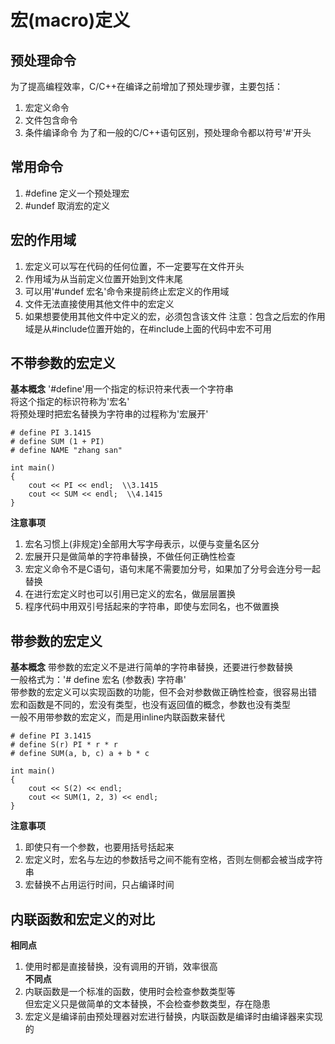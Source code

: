 # 宏(macro)定义

## 预处理命令
为了提高编程效率，C/C++在编译之前增加了预处理步骤，主要包括：  
1. 宏定义命令
2. 文件包含命令
3. 条件编译命令
为了和一般的C/C++语句区别，预处理命令都以符号'#'开头  


## 常用命令
1. #define 定义一个预处理宏
2. #undef 取消宏的定义


## 宏的作用域
1. 宏定义可以写在代码的任何位置，不一定要写在文件开头  
2. 作用域为从当前定义位置开始到文件末尾  
3. 可以用'#undef 宏名'命令来提前终止宏定义的作用域  
4. 文件无法直接使用其他文件中的宏定义  
5. 如果想要使用其他文件中定义的宏，必须包含该文件
注意：包含之后宏的作用域是从#include位置开始的，在#include上面的代码中宏不可用  


## 不带参数的宏定义
**基本概念**
'#define'用一个指定的标识符来代表一个字符串  
将这个指定的标识符称为'宏名'  
将预处理时把宏名替换为字符串的过程称为'宏展开'  
```
# define PI 3.1415
# define SUM (1 + PI)
# define NAME "zhang san"

int main()
{
	cout << PI << endl;  \\3.1415
	cout << SUM << endl;  \\4.1415
}
```
**注意事项**
1. 宏名习惯上(非规定)全部用大写字母表示，以便与变量名区分
2. 宏展开只是做简单的字符串替换，不做任何正确性检查  
3. 宏定义命令不是C语句，语句末尾不需要加分号，如果加了分号会连分号一起替换  
4. 在进行宏定义时也可以引用已定义的宏名，做层层置换  
5. 程序代码中用双引号括起来的字符串，即使与宏同名，也不做置换  


## 带参数的宏定义
**基本概念**
带参数的宏定义不是进行简单的字符串替换，还要进行参数替换  
一般格式为：'# define 宏名 (参数表) 字符串'  
带参数的宏定义可以实现函数的功能，但不会对参数做正确性检查，很容易出错  
宏和函数是不同的，宏没有类型，也没有返回值的概念，参数也没有类型  
一般不用带参数的宏定义，而是用inline内联函数来替代  
```
# define PI 3.1415
# define S(r) PI * r * r
# define SUM(a, b, c) a + b * c

int main()
{
	cout << S(2) << endl;
	cout << SUM(1, 2, 3) << endl;
}
```
**注意事项**
1. 即使只有一个参数，也要用括号括起来
2. 宏定义时，宏名与左边的参数括号之间不能有空格，否则左侧都会被当成字符串
3. 宏替换不占用运行时间，只占编译时间


## 内联函数和宏定义的对比
**相同点**
1. 使用时都是直接替换，没有调用的开销，效率很高  
**不同点**
1. 内联函数是一个标准的函数，使用时会检查参数类型等  
但宏定义只是做简单的文本替换，不会检查参数类型，存在隐患  
2. 宏定义是编译前由预处理器对宏进行替换，内联函数是编译时由编译器来实现的  
